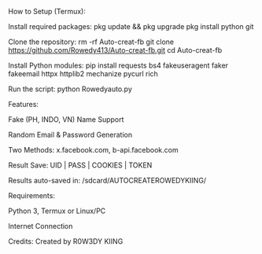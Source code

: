 How to Setup (Termux):

Install required packages:
pkg update && pkg upgrade
pkg install python git

Clone the repository:
rm -rf Auto-creat-fb
git clone https://github.com/Rowedy413/Auto-creat-fb.git
cd Auto-creat-fb

Install Python modules:
pip install requests bs4 fakeuseragent faker fakeemail httpx httplib2 mechanize pycurl rich

Run the script:
python Rowedyauto.py

Features:

Fake (PH, INDO, VN) Name Support

Random Email & Password Generation

Two Methods: x.facebook.com, b-api.facebook.com

Result Save: UID | PASS | COOKIES | TOKEN

Results auto-saved in: /sdcard/AUTOCREATEROWEDYKIING/

Requirements:

Python 3, Termux or Linux/PC

Internet Connection

Credits:
Created by R0W3DY KIING
